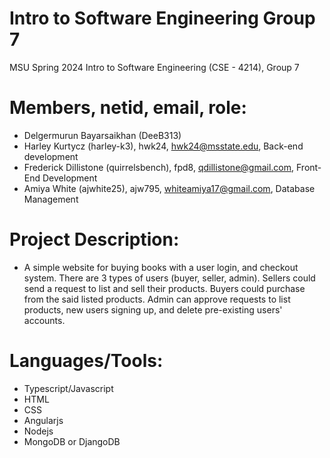 # Intro to Software Engineering Group 7
MSU Spring 2024 Intro to Software Engineering (CSE - 4214), Group 7

# Members, netid, email, role:
- Delgermurun Bayarsaikhan (DeeB313)
- Harley Kurtycz (harley-k3), hwk24, hwk24@msstate.edu, Back-end development 
- Frederick Dillistone (quirrelsbench), fpd8, qdillistone@gmail.com, Front-End Development
- Amiya White (ajwhite25), ajw795, whiteamiya17@gmail.com, Database Management

# Project Description:
- A simple website for buying books with a user login, and checkout system. There are 3 types of users (buyer, seller, admin). Sellers could send a request to list and sell their products. Buyers could purchase from the said listed products. Admin can approve requests to list products, new users signing up, and delete pre-existing users' accounts.

# Languages/Tools:
- Typescript/Javascript
- HTML
- CSS
- Angularjs
- Nodejs
- MongoDB or DjangoDB
